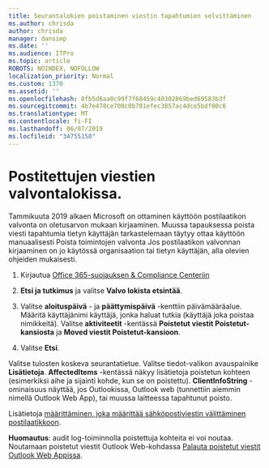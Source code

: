 ```yaml
---
title: Seurantalokien poistaminen viestin tapahtumien selvittäminen
ms.author: chrisda
author: chrisda
manager: dansimp
ms.date: ''
ms.audience: ITPro
ms.topic: article
ROBOTS: NOINDEX, NOFOLLOW
localization_priority: Normal
ms.custom: 1370
ms.assetid: ''
ms.openlocfilehash: 0fb5d6aa0c99f7f68459c40302869bed69583b3f
ms.sourcegitcommit: 4b7e478ce700c0b781efec3857ac4dce5bdf00c6
ms.translationtype: MT
ms.contentlocale: fi-FI
ms.lasthandoff: 06/07/2019
ms.locfileid: "34755150"
---
```

# <a name="audit-logs-for-deleted-email-messages"></a>Postitettujen viestien valvontalokissa.

Tammikuuta 2019 alkaen Microsoft on ottaminen käyttöön postilaatikon valvonta on oletusarvon mukaan kirjaaminen. Muussa tapauksessa poista viesti tapahtumia tietyn käyttäjän tarkastelemaan täytyy ottaa käyttöön manuaalisesti Poista toimintojen valvonta Jos postilaatikon valvonnan kirjaaminen on jo käytössä organisaation tai tietyn käyttäjän, alla olevien ohjeiden mukaisesti.

1. Kirjautua [Office 365-suojauksen & Compliance Centeriin](https://protection.office.com/)

2. **Etsi ja tutkimus** ja valitse **Valvo lokista etsintää**.

3. Valitse **aloituspäivä** - ja **päättymispäivä** -kenttiin päivämääräalue. Määritä käyttäjänimi käyttäjä, jonka haluat tutkia (käyttäjä joka poistaa nimikkeitä). Valitse **aktiviteetit** -kentässä **Poistetut viestit Poistetut-kansiosta** ja **Moved viestit Poistetut-kansioon**.

4. Valitse **Etsi**.

Valitse tulosten koskeva seurantatietue. Valitse tiedot-valikon avauspainike **Lisätietoja**. **AffectedItems** -kentässä näkyy lisätietoja poistetun kohteen (esimerkiksi aihe ja sijainti kohde, kun se on poistettu). **ClientInfoString** -ominaisuus näyttää, jos Outlookissa, Outlook web (tunnettiin aiemmin nimellä Outlook Web App), tai muussa laitteessa tapahtunut poisto.

Lisätietoja [määrittäminen, joka määrittää sähköpostiviestin välittäminen postilaatikkoon](https://docs.microsoft.com/office365/securitycompliance/auditing-troubleshooting-scenarios#determining-if-a-user-deleted-email-items).

**Huomautus**: audit log-toiminnolla poistettuja kohteita ei voi noutaa. Noutamaan poistetut viestit Outlook Web-kohdassa [Palauta poistetut viestit Outlook Web Appissa](https://support.office.com/article/C3D8FC15-EEEF-4F1C-81DF-E27964B7EDD4).
